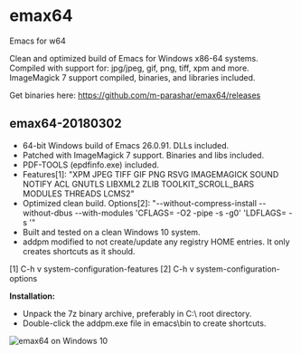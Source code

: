 # emax64
Emacs for w64

Clean and optimized build of Emacs for Windows x86-64 systems.
Compiled with support for: jpg/jpeg, gif, png, tiff, xpm and more.
ImageMagick 7 support compiled, binaries, and libraries included.

Get binaries here: https://github.com/m-parashar/emax64/releases

emax64-20180302
---------------

* 64-bit Windows build of Emacs 26.0.91. DLLs included.
* Patched with ImageMagick 7 support. Binaries and libs included.
* PDF-TOOLS (epdfinfo.exe) included.
* Features[1]: "XPM JPEG TIFF GIF PNG RSVG IMAGEMAGICK SOUND NOTIFY ACL GNUTLS LIBXML2 ZLIB TOOLKIT_SCROLL_BARS MODULES THREADS LCMS2"
* Optimized clean build. Options[2]: "--without-compress-install --without-dbus --with-modules 'CFLAGS= -O2 -pipe -s -g0' 'LDFLAGS= -s '"
* Built and tested on a clean Windows 10 system.
* addpm modified to not create/update any registry HOME entries. It only creates shortcuts as it should.

[1] C-h v system-configuration-features
[2] C-h v system-configuration-options


**Installation:**

* Unpack the 7z binary archive, preferably in C:\ root directory.
* Double-click the addpm.exe file in emacs\bin to create shortcuts.

![emax64 on Windows 10](https://i.imgur.com/ZAKxAF7.png)
